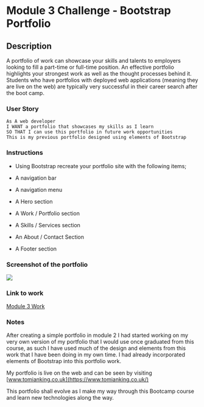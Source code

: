 
# Module 3 Challenge -  Bootstrap Portfolio

## Description

A portfolio of work can showcase your skills and talents to employers looking to fill a part-time or full-time position. An effective portfolio highlights your strongest work as well as the thought processes behind it. Students who have portfolios with deployed web applications (meaning they are live on the web) are typically very successful in their career search after the boot camp.

### User Story

```
As A web developer
I WANT a portfolio that showcases my skills as I learn
SO THAT I can use this portfolio in future work opportunities
This is my previous portfolio designed using elements of Bootstrap
```
### Instructions

* Using Bootstrap recreate your portfolio site with the following items;

* A navigation bar
* A navigation menu 
* A Hero section
* A Work / Portfolio section
* A Skills / Services section
* An About / Contact Section
* A Footer section

### Screenshot of the portfolio

![](../Bootstrap-Portfolio/images/screengrab.png)

### Link to work

[Module 3 Work](https://tomking1983.github.io/Bootstrap-Portfolio/)

### Notes

After creating a simple portfolio in module 2 I had started working on my very own version of my portfolio that I would use once graduated from this course, as such I have used much of the design and elements from this work that I have been doing in my own time. I had already incorporated elements of Bootstrap into this portfolio work.

My portfolio is live on the web and can be seen by visiting [www.tomianking.co.uk](https://www.tomianking.co.uk/)

This portfolio shall evolve as I make my way through this Bootcamp course and learn new technologies along the way.